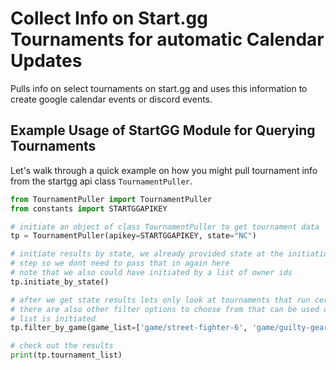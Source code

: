 # Collect Info on Start.gg Tournaments for automatic Calendar Updates

Pulls info on select tournaments on start.gg and uses this information to create google calendar events or discord events.

## Example Usage of StartGG Module for Querying Tournaments

Let's walk through a quick example on how you might pull tournament info from the startgg api class `TournamentPuller`.

```python
from TournamentPuller import TournamentPuller
from constants import STARTGGAPIKEY

# initiate an object of class TournamentPuller to get tournament data
tp = TournamentPuller(apikey=STARTGGAPIKEY, state="NC")

# initiate results by state, we already provided state at the initiation
# step so we dont need to pass that in again here
# note that we also could have initiated by a list of owner ids
tp.initiate_by_state()

# after we get state results lets only look at tournaments that run certain games
# there are also other filter options to choose from that can be used once a 
# list is initiated
tp.filter_by_game(game_list=['game/street-fighter-6', 'game/guilty-gear-strive'])

# check out the results
print(tp.tournament_list)
```